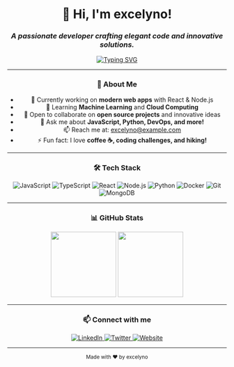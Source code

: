 <!--
  README.md for GitHub Profile: excelyno
  Stylish, modern, and engaging profile README
-->

<div align="center">

# 👋 Hi, I'm **excelyno**!

### _A passionate developer crafting elegant code and innovative solutions._

[![Typing SVG](https://readme-typing-svg.demolab.com?font=Fira+Code&weight=600&size=24&pause=1000&color=00F7FF&background=0D1117&width=435&lines=Full-Stack+Developer;Open+Source+Enthusiast;Tech+Explorer)](https://git.io/typing-svg)

---

### 🚀 About Me

- 🔭 Currently working on **modern web apps** with React & Node.js  
- 🌱 Learning **Machine Learning** and **Cloud Computing**  
- 👯 Open to collaborate on **open source projects** and innovative ideas  
- 💬 Ask me about **JavaScript, Python, DevOps, and more!**  
- 📫 Reach me at: [excelyno@example.com](mailto:excelyno@example.com)  
- ⚡ Fun fact: I love **coffee ☕, coding challenges, and hiking!**

---

### 🛠️ Tech Stack

<div>
  <img alt="JavaScript" src="https://img.shields.io/badge/-JavaScript-F7DF1E?style=for-the-badge&logo=javascript&logoColor=black" />
  <img alt="TypeScript" src="https://img.shields.io/badge/-TypeScript-3178C6?style=for-the-badge&logo=typescript&logoColor=white" />
  <img alt="React" src="https://img.shields.io/badge/-React-61DAFB?style=for-the-badge&logo=react&logoColor=black" />
  <img alt="Node.js" src="https://img.shields.io/badge/-Node.js-339933?style=for-the-badge&logo=node.js&logoColor=white" />
  <img alt="Python" src="https://img.shields.io/badge/-Python-3776AB?style=for-the-badge&logo=python&logoColor=white" />
  <img alt="Docker" src="https://img.shields.io/badge/-Docker-2496ED?style=for-the-badge&logo=docker&logoColor=white" />
  <img alt="Git" src="https://img.shields.io/badge/-Git-F05032?style=for-the-badge&logo=git&logoColor=white" />
  <img alt="MongoDB" src="https://img.shields.io/badge/-MongoDB-47A248?style=for-the-badge&logo=mongodb&logoColor=white" />
</div>

---

### 📊 GitHub Stats

<div align="center">
  <img height="150" src="https://github-readme-stats.vercel.app/api?username=excelyno&show_icons=true&theme=radical&count_private=true" />
  <img height="150" src="https://github-readme-stats.vercel.app/api/top-langs/?username=excelyno&layout=compact&theme=radical" />
</div>

---

### 📫 Connect with me

<div>
  <a href="https://linkedin.com/in/excelyno" target="_blank" rel="noopener">
    <img alt="LinkedIn" src="https://img.shields.io/badge/LinkedIn-0A66C2?style=for-the-badge&logo=linkedin&logoColor=white" />
  </a>
  <a href="https://twitter.com/excelyno" target="_blank" rel="noopener">
    <img alt="Twitter" src="https://img.shields.io/badge/Twitter-1DA1F2?style=for-the-badge&logo=twitter&logoColor=white" />
  </a>
  <a href="https://excelyno.com" target="_blank" rel="noopener">
    <img alt="Website" src="https://img.shields.io/badge/Website-00C853?style=for-the-badge&logo=google-chrome&logoColor=white" />
  </a>
</div>

---

<div align="center">
  <sub>Made with ❤️ by excelyno</sub>
</div>
